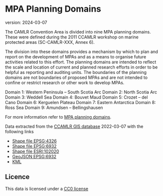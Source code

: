 # MPA Planning Domains

version: 2024-03-07

The CAMLR Convention Area is divided into nine MPA planning domains. These were defined during the 2011 CCAMLR workshop on marine protected areas (SC-CAMLR-XXX, Annex 6).

The division into these domains provides a mechanism by which to plan and report on the development of MPAs and as a means to organise future activities related to this effort. The planning domains are intended to reflect the scale and location of current and planned research efforts in order to be helpful as reporting and auditing units. The boundaries of the planning domains are not boundaries of proposed MPAs and are not intended to confine or restrict research or other work to develop MPAs.

Domain 1: Western Peninsula – South Scotia Arc
Domain 2: North Scotia Arc
Domain 3: Weddell Sea
Domain 4: Bouvet Maud
Domain 5: Crozet – del Cano
Domain 6: Kerguelen Plateau
Domain 7: Eastern Antarctica
Domain 8: Ross Sea
Domain 9: Amundsen – Bellingshausen

For more information refer to [MPA planning domains](https://www.ccamlr.org/science/mpa-planning-domains).

Data extracted from the [CCAMLR GIS database](https://gis.ccamlr.org/) 2022-03-07 with the following links

- [Shape file EPSG:4326](https://gis.ccamlr.org/geoserver/gis/ows?service=WFS&version=1.0.0&request=GetFeature&typeName=gis:CCAMLR_MPA_Planning_Domains&srsName=EPSG:4326&outputFormat=SHAPE-ZIP)
- [Shape file EPSG:6932](https://gis.ccamlr.org/geoserver/gis/ows?service=WFS&version=1.0.0&request=GetFeature&typeName=gis:CCAMLR_MPA_Planning_Domains&srsName=EPSG:6932&outputFormat=SHAPE-ZIP)
- [Shape file ESRI:102020](https://gis.ccamlr.org/geoserver/gis/ows?service=WFS&version=1.0.0&request=GetFeature&typeName=gis:CCAMLR_MPA_Planning_Domains&srsName=EPSG:102020&outputFormat=SHAPE-ZIP)
- [GeoJSON EPSG:6932](https://gis.ccamlr.org/geoserver/gis/ows?service=WFS&version=1.0.0&request=GetFeature&typeName=gis:CCAMLR_MPA_Planning_Domains&srsName=EPSG:6932&outputFormat=application%2Fjson)
- [KML](https://gis.ccamlr.org/geoserver/gis/wms/kml?layers=gis:CCAMLR_MPA_Planning_Domains)

## Licence

This data is licensed under a [CC0 license](/LICENSE.md)
